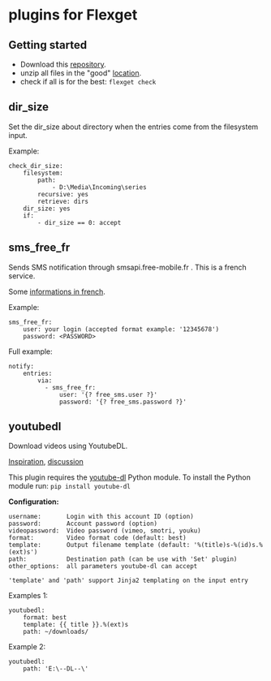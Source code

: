 # plugins for Flexget

## Getting started

- Download this [repository](https://github.com/flatgreen/flexget-plugins/archive/master.zip).
- unzip all files in the "good" [location](https://flexget.com/Plugins#third-party-plugins).
- check if all is for the best:
`flexget check`



## dir_size
Set the dir_size about directory when the entries come from the filesystem input.

Example:

```
check_dir_size:
	filesystem:
    	path:
        	- D:\Media\Incoming\series
        recursive: yes
	    retrieve: dirs
    dir_size: yes
    if:
    	- dir_size == 0: accept
````

## sms_free_fr
Sends SMS notification through smsapi.free-mobile.fr . This is a french service.

Some [informations in french](https://www.freenews.fr/freenews-edition-nationale-299/free-mobile-170/nouvelle-option-notifications-par-sms-chez-free-mobile-14817).

Example:

````
sms_free_fr:
    user: your login (accepted format example: '12345678')
    password: <PASSWORD>
````
Full example:

````
notify:
    entries:
        via:
          - sms_free_fr:
              user: '{? free_sms.user ?}'
              password: '{? free_sms.password ?}'
````

## youtubedl
Download videos using YoutubeDL.

[Inspiration](https://github.com/z00nx/flexget-plugins/blob/master/youtubedl.py), [discussion](https://github.com/Flexget/Flexget/pull/65)

This plugin requires the [youtube-dl](https://github.com/rg3/youtube-dl) Python module. To install the Python module run: `pip install youtube-dl`

**Configuration:**

````
username:       Login with this account ID (option)
password:       Account password (option)
videopassword:  Video password (vimeo, smotri, youku)
format:         Video format code (default: best)
template:       Output filename template (default: '%(title)s-%(id)s.%(ext)s')
path:           Destination path (can be use with 'Set' plugin)
other_options:  all parameters youtube-dl can accept

'template' and 'path' support Jinja2 templating on the input entry
````

Examples 1:
````
youtubedl:
    format: best
    template: {{ title }}.%(ext)s
    path: ~/downloads/
````

Example 2:
````
youtubedl:
    path: 'E:\--DL--\'
````